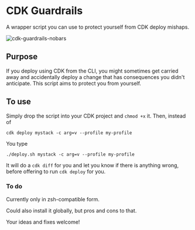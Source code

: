 # CDK Guardrails

A wrapper script you can use to protect yourself from CDK deploy mishaps.

![cdk-guardrails-nobars](https://user-images.githubusercontent.com/52842774/145279095-4d498c92-7b2b-4249-bcfd-660741b891b9.png)

## Purpose
If you deploy using CDK from the CLI, you might sometimes get carried away and accidentally deploy a change that has consequences you didn't anticipate. This script aims to protect you from yourself.

## To use
Simply drop the script into your CDK project and `chmod +x` it. Then, instead of

```
cdk deploy mystack -c arg=v --profile my-profile
```

You type

```
./deploy.sh mystack -c arg=v --profile my-profile
```

It will do a `cdk diff` for you and let you know if there is anything wrong, before offering to run `cdk deploy` for you.

### To do

Currently only in zsh-compatible form.

Could also install it globally, but pros and cons to that.

Your ideas and fixes welcome!
